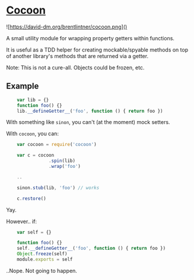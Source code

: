 # [Cocoon](https://npmjs.org/package/cocoon)

![https://david-dm.org/brentlintner/cocoon.png]()

A small utility module for wrapping property getters within functions.

It is useful as a TDD helper for creating mockable/spyable methods on top of another
library's methods that are returned via a getter.

Note: This is not a cure-all. Objects could be frozen, etc.

## Example

```javascript
    var lib = {}
    function foo() {}
    lib.__defineGetter__('foo', function () { return foo })
```

With something like `sinon`, you can't (at the moment) mock setters.

With `cocoon`, you can:

```javascript
    var cocoon = require('cocoon')

    var c = cocoon
                .spin(lib)
                .wrap('foo')

    ..

    sinon.stub(lib, 'foo') // works

    c.restore()
```

Yay.

However.. if:

```javascript
    var self = {}

    function foo() {}
    self.__defineGetter__('foo', function () { return foo })
    Object.freeze(self)
    module.exports = self
```

..Nope. Not going to happen.
